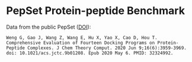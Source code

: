 # PepSet Protein-peptide Benchmark

Data from the public PepSet ([DOI](https://doi.org/10.1021/acs.jctc.9b01208)):

```
Weng G, Gao J, Wang Z, Wang E, Hu X, Yao X, Cao D, Hou T. Comprehensive Evaluation of Fourteen Docking Programs on Protein-Peptide Complexes. J Chem Theory Comput. 2020 Jun 9;16(6):3959-3969. doi: 10.1021/acs.jctc.9b01208. Epub 2020 May 6. PMID: 32324992.
```

